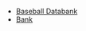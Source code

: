  - [Baseball Databank](https://www.kaggle.com/open-source-sports/baseball-databank?select=AwardsPlayers.csv)
 - [Bank](https://archive.ics.uci.edu/ml/datasets/Bank+Marketing)
